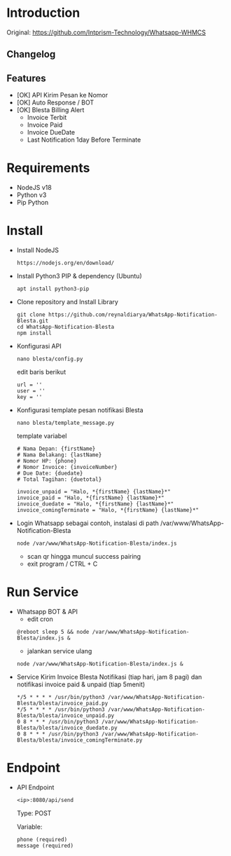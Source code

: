 # Introduction
Original: https://github.com/Intprism-Technology/Whatsapp-WHMCS

## Changelog


## Features
- [OK] API Kirim Pesan ke Nomor
- [OK] Auto Response / BOT
- [OK] Blesta Billing Alert
    - Invoice Terbit
    - Invoice Paid
    - Invoice DueDate
    - Last Notification 1day Before Terminate

# Requirements
- NodeJS v18
- Python v3
- Pip Python

# Install
- Install NodeJS
    ```
    https://nodejs.org/en/download/
    ```
- Install Python3 PIP & dependency (Ubuntu)
    ```
    apt install python3-pip
    ```
- Clone repository and Install Library
    ```
    git clone https://github.com/reynaldiarya/WhatsApp-Notification-Blesta.git
    cd WhatsApp-Notification-Blesta
    npm install
    ```
- Konfigurasi API
    ```
    nano blesta/config.py
    ```
    edit baris berikut
    ```
    url = ''
    user = ''
    key = ''
    ```
- Konfigurasi template pesan notifikasi Blesta
    ```
    nano blesta/template_message.py
    ```
    template variabel
    ```
    # Nama Depan: {firstName}
    # Nama Belakang: {lastName}
    # Nomor HP: {phone}
    # Nomor Invoice: {invoiceNumber}
    # Due Date: {duedate}
    # Total Tagihan: {duetotal}

    invoice_unpaid = "Halo, *{firstName} {lastName}*"
    invoice_paid = "Halo, *{firstName} {lastName}*"
    invoice_duedate = "Halo, *{firstName} {lastName}*"
    invoice_comingTerminate = "Halo, *{firstName} {lastName}*"
    ```
- Login Whatsapp
    sebagai contoh, instalasi di path /var/www/WhatsApp-Notification-Blesta
    ```
    node /var/www/WhatsApp-Notification-Blesta/index.js
    ```
    - scan qr hingga muncul success pairing
    - exit program / CTRL + C
# Run Service
- Whatsapp BOT & API
    - edit cron
    ```
    @reboot sleep 5 && node /var/www/WhatsApp-Notification-Blesta/index.js &
    ```
    - jalankan service ulang
    ```
    node /var/www/WhatsApp-Notification-Blesta/index.js &
    ```
- Service Kirim Invoice Blesta Notifikasi (tiap hari, jam 8 pagi) dan notifikasi invoice paid & unpaid (tiap 5menit)
    ```
    */5 * * * * /usr/bin/python3 /var/www/WhatsApp-Notification-Blesta/blesta/invoice_paid.py
    */5 * * * * /usr/bin/python3 /var/www/WhatsApp-Notification-Blesta/blesta/invoice_unpaid.py
    0 8 * * * /usr/bin/python3 /var/www/WhatsApp-Notification-Blesta/blesta/invoice_duedate.py
    0 8 * * * /usr/bin/python3 /var/www/WhatsApp-Notification-Blesta/blesta/invoice_comingTerminate.py
    ```
# Endpoint
- API Endpoint
    ```
    <ip>:8080/api/send
    ```
    Type: POST

    Variable:
    ```
    phone (required)
    message (required)
    ```
